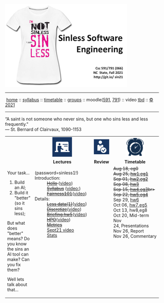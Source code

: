 <a name=top>
<a  href="https://git.io/sin21"><img  width=400 src="/docs/img/sin1.png"></a>       
<hr>
<p>
&nbsp;<a href="https://git.io/sin21">home</a> ::
<a href="https://github.com/txt/sin21/blob/master/docs/syllabus.md#top">syllabus</a> ::
<a href="https://github.com/txt/sin21/blob/master/docs/syllabus.md#timetable">timetable</a> ::
<a href="https://docs.google.com/spreadsheets/d/1n0zHiZlVYkLAEg5Lj1CVaLSEaeNy8iYjw8IMWYWs4Tk/edit?usp=sharing">groups</a> ::
moodle(<a href="https://moodle-courses2122.wolfware.ncsu.edu/course/view.php?id=3211">591</a>,
<a href="https://moodle-courses2122.wolfware.ncsu.edu/course/view.php?id=3211">791</a>) ::
video <a href="https://ncsu.hosted.panopto.com/Panopto/Pages/Sessions/List.aspx#folderID=a5998f03-01df-4c6c-91c1-ad80003f3c7c">tbd</a> ::
<a href="https://github.com/txt/sin21/blob/master/LICENSE.md#top">&copy; 2021</a>
<br>
<hr>

“A saint is not someone who never sins, but one who sins less and less frequently."   
   ― St. Bernard of Clairvaux, 1090-1153
  
<table width="100%" border=0 align=center>
<tr>
<td></td>
<td align=center width=200><img src="docs/img/lectures.gif"></td>
<td align=centerwidth=200><img           src="docs/img/review.gif"></td>
<td align=center width=200><img width=64 src="docs/img/time.png"></td>
</tr>
<tr>
<td></td>
<td align=center><b>Lectures</b></td>
</td><td align=center><b>Review </td>
<td align=center><b>Timetable</b> </td>
</tr>
<tr>
<td>

<p>Your  task...

<ol>
<li>Build an AI;
<li>Build it "better" (so it sins less);
</ol></p>
<p>
But what does "better" means?
Do you know the sins an AI tool can make?
Can you fix them?
</p>
<p>
Well lets talk about that...</p>


</td>
<td valign=top  xwidth="100px">

<!-- -------------------------------- -->
<dl>
   (password=sinless1!)
  <dt>
    Introduction:
  </dt>
  <dd>
     <strike> <a href="docs/00hello.md">Hello</a>  </strike>
    (<a href="https://ncsu.zoom.us/rec/share/AX2vzgvvsZy9eEP71znld1bgGEFQ0I6Dx5e0l0tqaBO7E7Txp7yyvDFduUNqYr5w.IgqLufs4YcLUx7H5?startTime=1629318119000">video</a>)<br>
     <strike> <a href="docs/syllabus.md">Syllabus</a></strike>
    (<a href="https://ncsu.zoom.us/rec/share/AX2vzgvvsZy9eEP71znld1bgGEFQ0I6Dx5e0l0tqaBO7E7Txp7yyvDFduUNqYr5w.IgqLufs4YcLUx7H5?startTime=1629318119000">video:</a>)<br>
     <strike> <a href="docs/background.md">Fairness101</a></strike>(<a href="https://ncsu.zoom.us/rec/share/opjg03h9IlqooBmrm71n1BmeSyX1scSpOpboBLsRzgvOgiDh_OPBqM9camZn6Ncd.wiAtwxT7s886aU06">video</a>)
     <br> 
     
  </dd>
   <dt>
    Details:
  </dt>
  <dd>
      <strike><a href="docs/hw4.md">Less data(1)</a></strike>(<a href="https://ncsu.zoom.us/rec/share/GnJh9_ntMcr4qYY1iY6HPC0SDK5E_TXFTW_wMJUDOqgG2OVyZSKG5pwtO0nOG5bt.MXzqc04nvcBppFZN">video</a>)<br>
      <strike><a href="docs/range.md">Discretize</a></strike>(<a href="https://ncsu.zoom.us/rec/share/0PJRGYoVKu9BCygzXEb7DJOLznSJz6gsmLnQMhf_D7r6Zwedm3lMg7SZSN-WgOwp.OaRonaO5LYzhTLiO">video</a>)<br>
     <strike> <a href="https://ncsu.zoom.us/rec/share/3LdTOjjmw1XWMDed7JVEdkhHKsxVQtpXz1ZBlIzoqC_wq5jjm6at9LZJP78YT8tt.5xue7TGzxVz1LLUK">Briefing,hw5</a></strike>(<a href="https://ncsu.zoom.us/rec/share/bPgZnvx53ukqIHJMUnVBtI14ppcQW9O4Hdo3oN41gJd8oi3LCL5ofHKBsFrjF1Gq.coFrpli7xasp9rnt">video</a>)   <br>
      <strike>  <a href="/docs/hpo.md">HPO</a></strike>(<a href="https://ncsu.zoom.us/rec/share/xROYvHQSiLyUp4pVvHSk_LgcnrlKZLA5cCB_HaTQeEND63G70iQArq0qy4KgPnyt.yTYf_12aLOxgpwCA">video</a>)<br>
       <strike><a href="/docs/SONYxplain.pdf">Metrics</a></strike><br>
       <a href="https://ncsu.zoom.us/rec/share/uautUN8vDmIvSfRudfKeb9n9ni_gF_Slw6o7lk1YUxS9TOWGtZb-Uwdw6aDjpsry.KATFZwex9wQX7cws">Sept21 video</a><br>
     <a href="/docs/stats.md">Stats</a>
</dd>
</dl>

<!-- -------------------------------- -->

<td align=center   valign=top xwidth="100px">
 
</td>
<td valign=top>
<strike>Aug 18,&nbsp;eg0<br>
Aug 25,&nbsp;<a href="/docs/hw1.md">hw1</a>,<a href="/docs/eg1.md">eg1</a><br>
   Sep 01,&nbsp;<a href="/docs/hw2.md">hw2</a>,<a href="/docs/eg2.md">eg2</a><br></strike>
<strike>Sep 08,&nbsp;<a href="/docs/hw3.md">hw3</a><br>
Sep 15,&nbsp;<a href="/docs/hw4.md#homework4">hw4</a>,<a href="/docs/eg3.md">eg3</a>br>
Sep 22,&nbsp;<a href="/docs/hw5.md">hw5</a>,<a href="/docs/eg4.md">eg4</a></strike><br>
Sep 29,&nbsp;<a href="/docs/hw6.md">hw6</a><br>
Oct 06,&nbsp;<a href="/docs/hw7.md">hw7</a>,<a href="/docs/eg5.md">eg5</a><br>
Oct 13,&nbsp;hw8,eg8<br>
Oct 20,&nbsp;Mid-term<br>
Nov 24,&nbsp;Presentations<br>
Nov 26,&nbsp;Report<br>
Nov 26,&nbsp;Commentary<br>
</td>
</tr>

</table>

